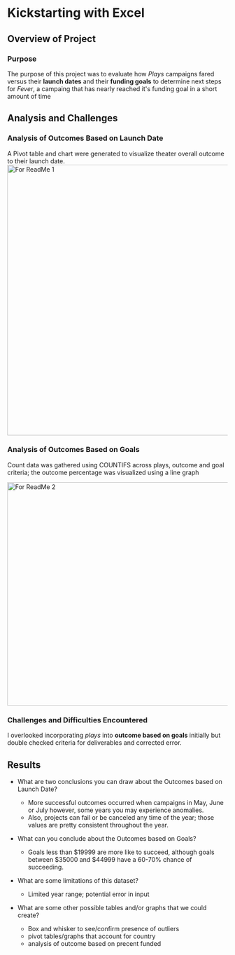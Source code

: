 # Kickstarting with Excel

## Overview of Project

### Purpose
The purpose of this project was to evaluate how *Plays* campaigns fared versus their **launch dates** and their **funding goals** to determine next steps for *Fever*, a campaing that has nearly reached it's funding goal in a short amount of time

## Analysis and Challenges

### Analysis of Outcomes Based on Launch Date
A Pivot table and chart were generated to visualize theater overall outcome to their launch date.
<img width="618" alt="For ReadMe 1" src="https://user-images.githubusercontent.com/88955412/129483792-4de23368-0c31-4c7b-a834-2635f4472508.png">


### Analysis of Outcomes Based on Goals 
Count data was gathered using COUNTIFS across plays, outcome and goal criteria; the outcome percentage was visualized using a line graph

<img width="510" alt="For ReadMe 2" src="https://user-images.githubusercontent.com/88955412/129483916-1adf3ee4-cbf2-4fa1-b349-5bbc4363b584.png">


### Challenges and Difficulties Encountered 
I overlooked incorporating *plays* into **outcome based on goals** initially but double checked criteria for deliverables and corrected error. 

## Results

- What are two conclusions you can draw about the Outcomes based on Launch Date?  
  - More successful outcomes occurred when campaigns in May, June or July however, some years you may experience anomalies. 
  - Also, projects can fail or be canceled any time of the year; those values are pretty consistent throughout the year.

- What can you conclude about the Outcomes based on Goals? 
  - Goals less than $19999 are more like to succeed, although goals between $35000 and $44999 have a 60-70% chance of succeeding.

- What are some limitations of this dataset? 
  - Limited year range; potential error in input

- What are some other possible tables and/or graphs that we could create? 
  - Box and whisker to see/confirm presence of outliers
  - pivot tables/graphs that account for country 
  - analysis of outcome based on precent funded

